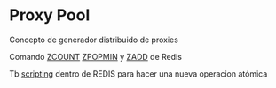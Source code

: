 # Proxy Pool

Concepto de generador distribuido de proxies

Comando [ZCOUNT](https://redis.io/commands/zcount/) [ZPOPMIN](https://redis.io/commands/zpopmin/) y [ZADD](https://redis.io/commands/zadd/) de Redis

Tb [scripting](https://redis.io/docs/manual/programmability/eval-intro/) dentro de REDIS para hacer una nueva operacion atómica
